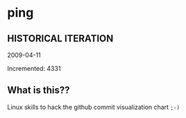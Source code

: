 # ping

## HISTORICAL ITERATION
2009-04-11

Incremented: 4331

## What is this?? 
Linux skills to hack the github commit visualization chart `;-)`
